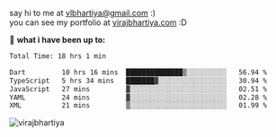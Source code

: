 say hi to me at [vlbhartiya@gmail.com](mailto:vlbhartiya@gmail.com) :)<br/>
you can see my portfolio at [virajbhartiya.com](https://virajbhartiya.com) :D<br/>


🚀 **what i have been up to:**

<!--START_SECTION:waka-->

```txt
Total Time: 18 hrs 1 min

Dart         10 hrs 16 mins  ██████████████▒░░░░░░░░░░   56.94 %
TypeScript   5 hrs 34 mins   ███████▓░░░░░░░░░░░░░░░░░   30.94 %
JavaScript   27 mins         ▓░░░░░░░░░░░░░░░░░░░░░░░░   02.51 %
YAML         24 mins         ▓░░░░░░░░░░░░░░░░░░░░░░░░   02.28 %
XML          21 mins         ▒░░░░░░░░░░░░░░░░░░░░░░░░   01.99 %
```

<!--END_SECTION:waka-->

<p align="left"> <img src="https://komarev.com/ghpvc/?username=virajbhartiya&color=blue" alt="virajbhartiya" /> </p>
